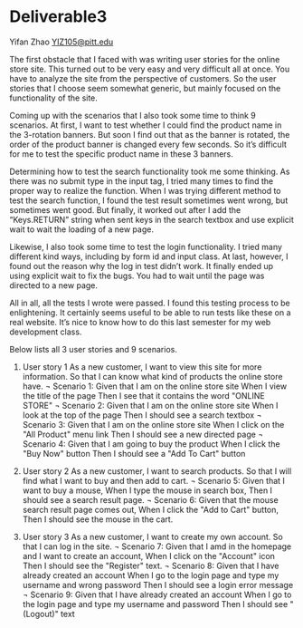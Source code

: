 # Deliverable3
Yifan Zhao
YIZ105@pitt.edu

The first obstacle that I faced with was writing user stories for the online store site. This turned out to be very easy and very difficult all at once. You have to analyze the site from the perspective of customers. So the user stories that I choose seem somewhat generic, but mainly focused on the functionality of the site.

Coming up with the scenarios that I also took some time to think 9 scenarios. At first, I want to test whether I could find the product name in the 3-rotation banners. But soon I find out that as the banner is rotated, the order of the product banner is changed every few seconds. So it’s difficult for me to test the specific product name in these 3 banners. 

Determining how to test the search functionality took me some thinking. As there was no submit type in the input tag, I tried many times to find the proper way to realize the function. When I was trying different method to test the search function, I found the test result sometimes went wrong, but sometimes went good. But finally, it worked out after I add the “Keys.RETURN” string when sent keys in the search textbox and use explicit wait to wait the loading of a new page. 

Likewise, I also took some time to test the login functionality. I tried many different kind ways, including by form id and input class. At last, however, I found out the reason why the log in test didn’t work. It finally ended up using explicit wait to fix the bugs. You had to wait until the page was directed to a new page. 

All in all, all the tests I wrote were passed. I found this testing process to be enlightening. It certainly seems useful to be able to run tests like these on a real website. It’s nice to know how to do this last semester for my web development class.

Below lists all 3 user stories and 9 scenarios.
1. User story 1 
As a new customer, 
I want to view this site for more information. 
So that I can know what kind of products the online store have.
¬	Scenario 1: 
Given that I am on the online store site
When I view the title of the page
Then I see that it contains the word "ONLINE STORE"
¬	Scenario 2: 
Given that I am on the online store site
When I look at the top of the page
Then I should see a search textbox
¬	Scenario 3: 
Given that I am on the online store site
When I click on the "All Product" menu link
Then I should see a new directed page
¬	Scenario 4:
Given that I am going to buy the product 
When I click the "Buy Now" button
Then I should see a "Add To Cart" button

2. User story 2
As a new customer, 
I want to search products. 
So that I will find what I want to buy and then add to cart.
¬	Scenario 5: 
Given that I want to buy a mouse,
When I type the mouse in search box,
Then I should see a search result page.
¬	Scenario 6: 
Given that the mouse search result page comes out,
When I click the "Add to Cart" button,
Then I should see the mouse in the cart.

3. User story 3
As a new customer, 
I want to create my own account. 
So that I can log in the site.
¬	Scenario 7: 
Given that I amd in the homepage and I want to create an account,
When I click on the "Account" icon
Then I should see the "Register" text.
¬	Scenario 8: 
Given that I have already created an account
When I go to the login page and type my username and wrong password
Then I should see a login error message
¬	Scenario 9: 
Given that I have already created an account
When I go to the login page and type my username and password
Then I should see "(Logout)" text
